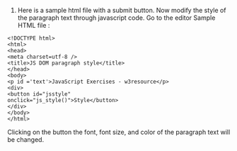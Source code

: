 1. Here is a sample html file with a submit button. Now modify the style of the paragraph text through javascript code. Go to the editor
Sample HTML file :

```
<!DOCTYPE html>
<html>
<head>
<meta charset=utf-8 />
<title>JS DOM paragraph style</title>
</head> 
<body>
<p id ='text'>JavaScript Exercises - w3resource</p> 
<div>
<button id="jsstyle"
onclick="js_style()">Style</button>
</div>
</body>
</html>
```

Clicking on the button the font, font size, and color of the paragraph text will be changed.